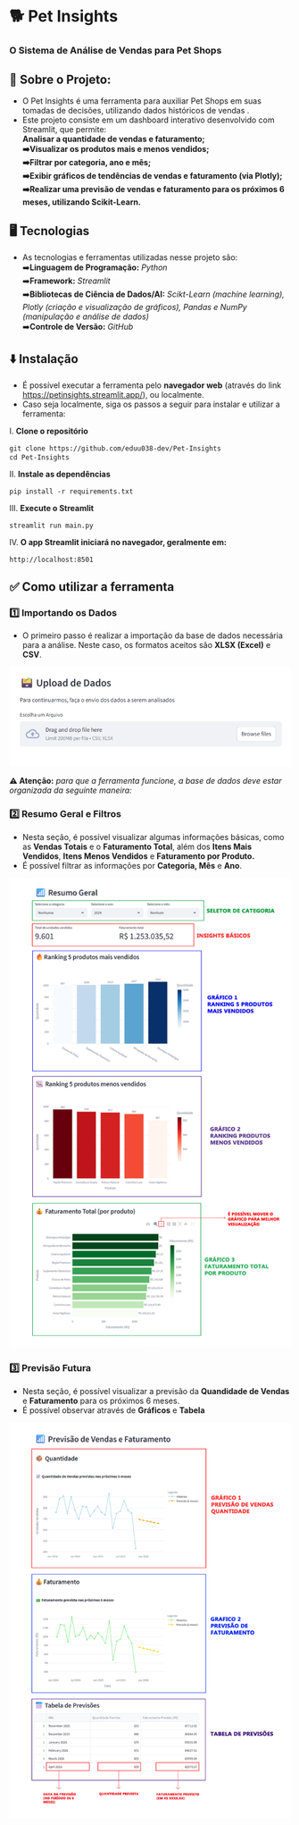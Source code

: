 # 🐕 Pet Insights
### O Sistema de Análise de Vendas para Pet Shops

## 📝 Sobre o Projeto:
- O Pet Insights é uma ferramenta para auxiliar Pet Shops em suas tomadas de decisões, utilizando dados históricos de vendas .
- Este projeto consiste em um dashboard interativo desenvolvido com Streamlit, que permite:\
**Analisar a quantidade de vendas e faturamento;\
➡️Visualizar os produtos mais e menos vendidos;\
➡️Filtrar por categoria, ano e mês;\
➡️Exibir gráficos de tendências de vendas e faturamento (via Plotly);\
➡️Realizar uma previsão de vendas e faturamento para os próximos 6 meses, utilizando Scikit-Learn.**

## 🖥️ Tecnologias
- As tecnologias e ferramentas utilizadas nesse projeto são:\
➡️**Linguagem de Programação:** *Python*\
➡️**Framework:** *Streamlit*\
➡️**Bibliotecas de Ciência de Dados/AI:** *Scikt-Learn (machine learning), Plotly (criação e visualização de gráficos), Pandas e NumPy (manipulação e análise de dados)*\
➡️**Controle de Versão:** *GitHub*

## ⬇️ Instalação
- É possível executar a ferramenta pelo **navegador web** (através do link https://petinsights.streamlit.app/), ou localmente.
- Caso seja localmente, siga os passos a seguir para instalar e utilizar a ferramenta: 
  
 I. **Clone o repositório** 
```
git clone https://github.com/eduu038-dev/Pet-Insights
cd Pet-Insights
```
  II. **Instale as dependências**
 ```
pip install -r requirements.txt
```
  III. **Execute o Streamlit**
```
streamlit run main.py
```
  IV. **O app Streamlit iniciará no navegador, geralmente em:**
  ```
http://localhost:8501
```
## ✅ Como utilizar a ferramenta

### 1️⃣ Importando os Dados
- O primeiro passo é realizar a importação da base de dados necessária para a análise. Neste caso, os formatos aceitos são **XLSX (Excel)** e **CSV**.
  
<img src="RDIMG/uplarq.png" width="600">

**⚠️ Atenção:** *para que a ferramenta funcione, a base de dados deve estar organizada da seguinte maneira:*


### 2️⃣ Resumo Geral e Filtros
- Nesta seção, é possível visualizar algumas informações básicas, como as **Vendas Totais** e o **Faturamento Total**, além dos **Itens Mais Vendidos**, **Itens Menos Vendidos** e **Faturamento por Produto.**
- É possível filtrar as informações por **Categoria, Mês** e **Ano**.
  
<img src="RDIMG/resgeral.png" width="600">

### 3️⃣ Previsão Futura
- Nesta seção, é possível visualizar a previsão da **Quandidade de Vendas** e **Faturamento** para os próximos 6 meses.
- É possível observar através de **Gráficos** e **Tabela**

<img src="RDIMG/resprev.png" width="600">
